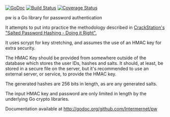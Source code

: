 [![GoDoc](https://godoc.org/github.com/Intermernet/pw?status.png)](https://godoc.org/github.com/Intermernet/pw) [![Build Status](https://drone.io/github.com/Intermernet/pw/status.png)](https://drone.io/github.com/Intermernet/pw/latest) [![Coverage Status](https://coveralls.io/repos/Intermernet/pw/badge.svg?branch=master&service=github)](https://coveralls.io/github/Intermernet/pw?branch=master)



pw is a Go library for password authentication

It attempts to put into practice the methodology described in [CrackStation's "Salted Password
Hashing - Doing it Right".][1]

It uses scrypt for key stretching, and assumes the use of an HMAC key for extra security.

The HMAC Key should be provided from somewhere outside of the database which stores the user IDs,
hashes and salts. It should, at least, be stored in a secure file on the server, but it's
recommended to use an external server, or service, to provide the HMAC key.

The generated hashes are 256 bits in length, as are any generated salts.

The input HMAC key and password are only limited in length by the underlying Go crypto libraries.

Documentation available at http://godoc.org/github.com/Intermernet/pw

[1]: http://crackstation.net/hashing-security.htm
